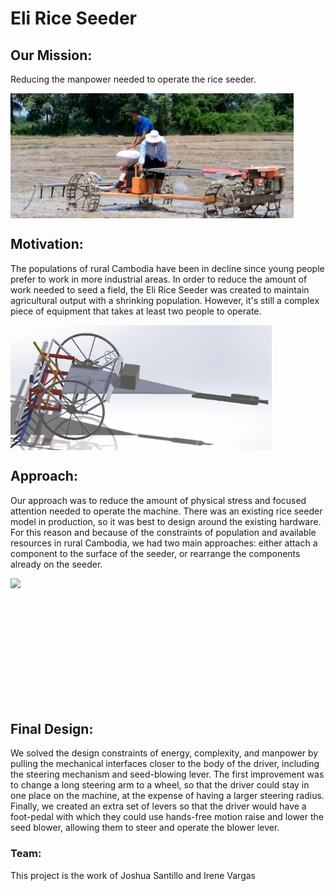 # Eli Rice Seeder
## Our Mission:
Reducing the manpower needed to operate the rice seeder.

<img src="./seeder.jpg" width="auto" height="200px" style="display:flex;">

## Motivation:
The populations of rural Cambodia have been in decline since young people prefer to work in more industrial areas. In order to reduce the amount of work needed to seed a field, the Eli Rice Seeder was created to maintain agricultural output with a shrinking population. However, it's still a complex piece of equipment that takes at least two people to operate. 

<img src="./trailer.jpg" width="auto" height="200px" style="display:flex;">

## Approach:
Our approach was to reduce the amount of physical stress and focused attention needed to operate the machine. There was an existing rice seeder model in production, so it was best to design around the existing hardware. For this reason and because of the constraints of population and available resources in rural Cambodia, we had two main approaches: either attach a component to the surface of the seeder, or rearrange the components already on the seeder.

<img src="./pedal.png" width="auto" height="200px" style="display:flex;">

## Final Design:
We solved the design constraints of energy, complexity, and manpower by pulling the mechanical interfaces closer to the body of the driver, including the steering mechanism and seed-blowing lever. The first improvement was to change a long steering arm to a wheel, so that the driver could stay in one place on the machine, at the expense of having a larger steering radius. Finally, we created an extra set of levers so that the driver would have a foot-pedal with which they could use hands-free motion raise and lower the seed blower, allowing them to steer and operate the blower lever.

### Team:
This project is the work of Joshua Santillo and Irene Vargas
